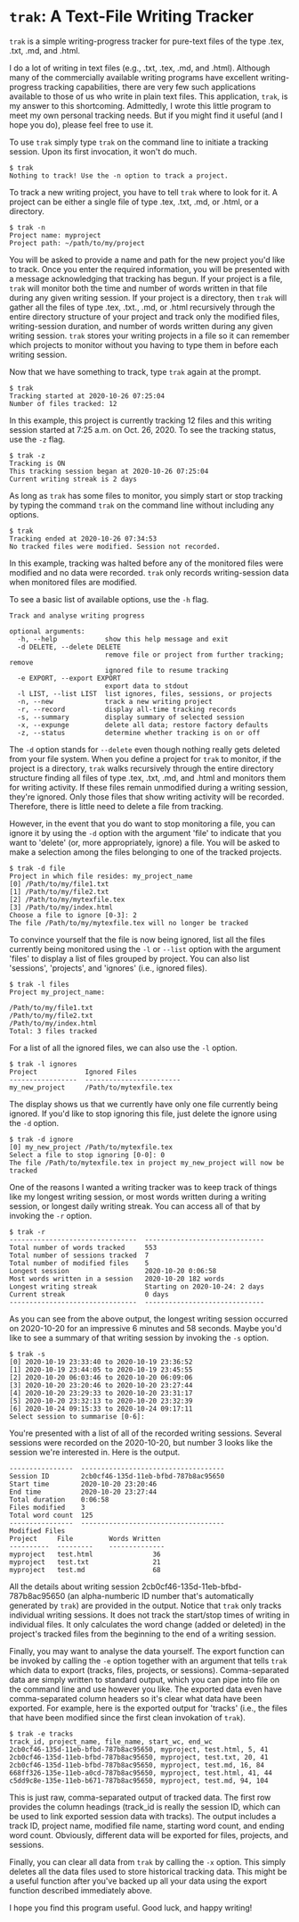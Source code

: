 # `trak`: A Text-File Writing Tracker #
`trak` is a simple writing-progress tracker for pure-text files of the type .tex, .txt, .md, and .html.

I do a lot of writing in text files (e.g., .txt, .tex, .md, and .html). Although many of the commercially available writing programs have excellent writing-progress tracking capabilities, there are very few such applications available to those of us who write in plain text files. This application, `trak`, is my answer to this shortcoming. Admittedly, I wrote this little program to meet my own personal tracking needs. But if you might find it useful (and I hope you do), please feel free to use it.

To use `trak` simply type `trak` on the command line to initiate a tracking session. Upon its first invocation, it won't do much.

```
$ trak
Nothing to track! Use the -n option to track a project.
```


To track a new writing project, you have to tell `trak` where to look for it. A project can be either a single file of type .tex, .txt, .md, or .html, or a directory. 

```
$ trak -n
Project name: myproject
Project path: ~/path/to/my/project
```

You will be asked to provide a name and path for the new project you'd like to track. Once you enter the required information, you will be presented with a message acknowledging that tracking has begun. If your project is a file, `trak` will monitor both the time and number of words written in that file during any given writing session. If your project is a directory, then `trak` will gather all the files of type .tex, .txt., .md, or .html recursively through the entire directory structure of your project and track only the modified files, writing-session duration, and number of words written during any given writing session. `trak` stores your writing projects in a file so it can remember which projects to monitor without you having to type them in before each writing session.

Now that we have something to track, type `trak` again at the prompt. 

```
$ trak
Tracking started at 2020-10-26 07:25:04
Number of files tracked: 12
```

In this example, this project is currently tracking 12 files and this writing session started at 7:25 a.m. on Oct. 26, 2020. To see the tracking status, use the `-z` flag.

```
$ trak -z
Tracking is ON
This tracking session began at 2020-10-26 07:25:04
Current writing streak is 2 days
```

As long as `trak` has some files to monitor, you simply start or stop tracking by typing the command `trak` on the command line without including any options.

```
$ trak
Tracking ended at 2020-10-26 07:34:53
No tracked files were modified. Session not recorded.
```
In this example, tracking was halted before any of the monitored files were modified and no data were recorded. `trak` only records writing-session data when monitored files are modified.

To see a basic list of available options, use the `-h` flag.

```
Track and analyse writing progress

optional arguments:
  -h, --help            show this help message and exit
  -d DELETE, --delete DELETE
                        remove file or project from further tracking; remove
                        ignored file to resume tracking
  -e EXPORT, --export EXPORT
                        export data to stdout
  -l LIST, --list LIST  list ignores, files, sessions, or projects
  -n, --new             track a new writing project
  -r, --record          display all-time tracking records
  -s, --summary         display summary of selected session
  -x, --expunge         delete all data; restore factory defaults
  -z, --status          determine whether tracking is on or off
```

The `-d` option stands for `--delete` even though nothing really gets deleted from your file system. When you define a project for `trak` to monitor, if the project is a directory, `trak` walks recursively through the entire directory structure finding all files of type .tex, .txt, .md, and .html and monitors them for writing activity. If these files remain unmodified during a writing session, they're ignored. Only those files that show writing activity will be recorded. Therefore, there is little need to delete a file from tracking.

However, in the event that you do want to stop monitoring a file, you can ignore it by using the `-d` option with the argument 'file' to indicate that you want to 'delete' (or, more appropriately, ignore) a file. You will be asked to make a selection among the files belonging to one of the tracked projects. 

```
$ trak -d file
Project in which file resides: my_project_name
[0] /Path/to/my/file1.txt
[1] /Path/to/my/file2.txt
[2] /Path/to/my/mytexfile.tex
[3] /Path/to/my/index.html
Choose a file to ignore [0-3]: 2
The file /Path/to/my/mytexfile.tex will no longer be tracked
``` 

To convince yourself that the file is now being ignored, list all the files currently being monitored using the `-l` or `--list` option with the argument 'files' to display a list of files grouped by project. You can also list 'sessions', 'projects', and 'ignores' (i.e., ignored files). 

```
$ trak -l files
Project my_project_name:

/Path/to/my/file1.txt
/Path/to/my/file2.txt
/Path/to/my/index.html
Total: 3 files tracked
```

For a list of all the ignored files, we can also use the `-l` option.

```
$ trak -l ignores
Project            Ignored Files
-----------------  ------------------------
my_new_project     /Path/to/mytexfile.tex
```
The display shows us that we currently have only one file currently being ignored. If you'd like to stop ignoring this file, just delete the ignore using the `-d` option.
```
$ trak -d ignore
[0] my_new_project /Path/to/mytexfile.tex
Select a file to stop ignoring [0-0]: 0
The file /Path/to/mytexfile.tex in project my_new_project will now be tracked
``` 
One of the reasons I wanted a writing tracker was to keep track of things like my longest writing session, or most words written during a writing session, or longest daily writing streak. You can access all of that by invoking the `-r` option.
```
$ trak -r
--------------------------------  ------------------------------
Total number of words tracked     553
Total number of sessions tracked  7
Total number of modified files    5
Longest session                   2020-10-20 0:06:58
Most words written in a session   2020-10-20 182 words
Longest writing streak            Starting on 2020-10-24: 2 days
Current streak                    0 days
--------------------------------  ------------------------------
```
As you can see from the above output, the longest writing session occurred on 2020-10-20 for an impressive 6 minutes and 58 seconds. Maybe you'd like to see a summary of that writing session by invoking the `-s` option.
```
$ trak -s
[0] 2020-10-19 23:33:40 to 2020-10-19 23:36:52
[1] 2020-10-19 23:44:05 to 2020-10-19 23:45:55
[2] 2020-10-20 06:03:46 to 2020-10-20 06:09:06
[3] 2020-10-20 23:20:46 to 2020-10-20 23:27:44
[4] 2020-10-20 23:29:33 to 2020-10-20 23:31:17
[5] 2020-10-20 23:32:13 to 2020-10-20 23:32:39
[6] 2020-10-24 09:15:33 to 2020-10-24 09:17:11
Select session to summarise [0-6]: 
``` 
You're presented with a list of all of the recorded writing sessions. Several sessions were recorded on the 2020-10-20, but number 3 looks like the session we're interested in. Here is the output.
```
----------------  ------------------------------------
Session ID        2cb0cf46-135d-11eb-bfbd-787b8ac95650
Start time        2020-10-20 23:20:46
End time          2020-10-20 23:27:44
Total duration    0:06:58
Files modified    3
Total word count  125
----------------  ------------------------------------
Modified Files
Project     File         Words Written
----------  ---------    --------------
myproject   test.html               36
myproject   test.txt                21
myproject   test.md                 68
```
All the details about writing session 2cb0cf46-135d-11eb-bfbd-787b8ac95650 (an alpha-numberic ID number that's automatically generated by `trak`) are provided in the output. Notice that `trak` only tracks individual writing sessions. It does not track the start/stop times of writing in individual files. It only calculates the word change (added or deleted) in the project's tracked files from the beginning to the end of a writing session.

Finally, you may want to analyse the data yourself. The export function can be invoked by calling the `-e` option together with an argument that tells `trak` which data to export (tracks, files, projects, or sessions). Comma-separated data are simply written to standard output, which you can pipe into file on the command line and use however you like. The exported data even have comma-separated column headers so it's clear what data have been exported. For example, here is the exported output for 'tracks' (i.e., the files that have been modified since the first clean invokation of `trak`).
```
$ trak -e tracks
track_id, project_name, file_name, start_wc, end_wc
2cb0cf46-135d-11eb-bfbd-787b8ac95650, myproject, test.html, 5, 41
2cb0cf46-135d-11eb-bfbd-787b8ac95650, myproject, test.txt, 20, 41
2cb0cf46-135d-11eb-bfbd-787b8ac95650, myproject, test.md, 16, 84
668ff326-135e-11eb-a0cd-787b8ac95650, myproject, test.html, 41, 44
c5dd9c8e-135e-11eb-b671-787b8ac95650, myproject, test.md, 94, 104
```
This is just raw, comma-separated output of tracked data. The first row provides the column headings (track_id is really the session ID, which can be used to link exported session data with tracks). The output includes a track ID, project name, modified file name, starting word count, and ending word count. Obviously, different data will be exported for files, projects, and sessions.

Finally, you can clear all data from `trak` by calling the `-x` option. This simply deletes all the data files used to store historical tracking data. This might be a useful function after you've backed up all your data using the export function described immediately above.

I hope you find this program useful. Good luck, and happy writing!




